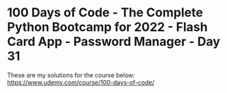 # 100 Days of Code - The Complete Python Bootcamp for 2022 - Flash Card App - Password Manager - Day 31

These are my solutions for the course below:<br>
https://www.udemy.com/course/100-days-of-code/<br>